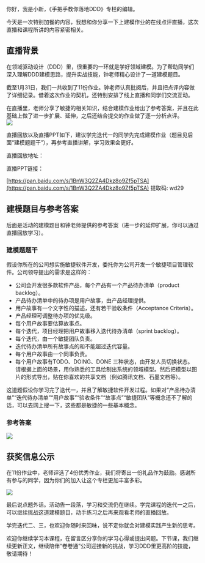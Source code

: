 你好，我是小新，《手把手教你落地DDD》专栏的编辑。

今天是一次特别加餐的内容，我想和你分享一下上建模作业的在线点评直播，这次直播和课程所讲的内容紧密相关。

## 直播背景

在领域驱动设计（DDD）里，很重要的一环就是学好领域建模。为了帮助同学们深入理解DDD建模思路，提升实战技能，钟老师精心设计了一道建模题目。

截至1月31日，我们一共收到了11份作业。钟老师认真批阅后，并且把点评内容做了详细记录。借着这次作业的契机，还特别安排了线上直播和同学们交流互动。

在直播里，老师分享了敏捷的相关知识，结合建模作业给出了参考答案，并且在此基础上做了进一步扩展、延伸，之后还结合提交的作业做了逐一分析点评。  
![](https://static001.geekbang.org/resource/image/85/57/85bc430f0a282cf75234266098827e57.jpg?wh=3500x1477)

直播回放以及直播PPT如下，建议学完迭代一的同学先完成建模作业（题目见后面“建模题题干”），再参考直播讲解，学习效果会更好。

直播回放地址：  

直播PPT链接：

[https://pan.baidu.com/s/1BnW3Q2ZA4Dkz8o9Zf5pTSA](https://pan.baidu.com/s/1BnW3Q2ZA4Dkz8o9Zf5pTSA) 提取码: wd29

## 建模题目与参考答案

后面是活动的建模题目和钟老师提供的参考答案（进一步的延伸扩展，你可以通过直播回放学习）。

### 建模题题干

假设你所在的公司想实施敏捷软件开发，委托你为公司开发一个敏捷项目管理软件。公司领导提出的需求是这样的：

- 公司会开发很多款软件产品，每个产品有一个产品待办清单（product backlog）。
- 产品待办清单中的待办项是用户故事，由产品经理提供。
- 用户故事有一个文字性的描述，还有若干验收条件（Acceptance Criteria）。
- 产品经理可调整待办项的优先级。
- 每个用户故事要估算故事点。
- 每个迭代，项目经理把用户故事移入迭代待办清单（sprint backlog）。
- 每个迭代，由一个敏捷团队负责。
- 迭代待办清单所有故事点的和不能超过迭代容量。
- 每个用户故事由一个同事负责。
- 每个用户故事有TODO、DOING、DONE 三种状态，由开发人员切换状态。  
  请根据上面的场景，用你熟悉的工具绘制出系统的领域模型。然后把模型以图片的形式导出，贴在你喜欢的共享文档（例如腾讯文档、石墨文档等）。

这道题假设你学习完了迭代一，并且了解敏捷软件开发过程。如果对“产品待办清单”“迭代待办清单”“用户故事”“验收条件”“故事点”“敏捷团队”等概念还不了解的话，可以去网上搜一下，这些都是敏捷的一些基本概念。

### **参考答案**

![](https://static001.geekbang.org/resource/image/88/ab/88c0c3fabaa976c89c9f78066142daab.jpg?wh=3500x2935)

## 获奖信息公示

在11份作业中，老师评选了4份优秀作业，我们将寄出一份礼品作为鼓励。感谢所有参与的同学，因为你们的加入让这个专栏更加丰富多彩。

![](https://static001.geekbang.org/resource/image/6d/eb/6d76ccb50ed42b5d105c23e37ea716eb.jpg?wh=1242x2209)

最后说点题外话。活动告一段落，学习和交流仍在继续。学完课程的迭代一之后，可以继续挑战这道建模题目，动手练习之后再来观看老师的直播回放。

学完迭代二、三，也欢迎你随时来回味，说不定你就会对建模实践产生新的思考。

欢迎你继续学习本课程，在留言区分享你的学习心得或提出问题。下节课，我们继续更新正文，继续陪伴“卷卷通”公司迎接新的挑战，学习DDD里更高阶的技能，敬请期待！